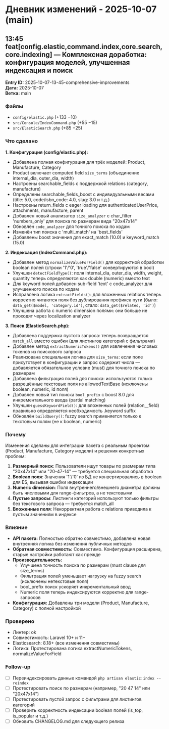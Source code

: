 # Дневник изменений - 2025-10-07 (main)

## 13:45 feat[config.elastic,command.index,core.search,core.indexing] — Комплексная доработка: конфигурация моделей, улучшенная индексация и поиск
**Entry ID:** 2025-10-07-13-45-comprehensive-improvements  
**Дата:** 2025-10-07  
**Ветка:** main

### Файлы
- `config/elastic.php` (+133 −10)
- `src/Console/IndexCommand.php` (+55 −15)
- `src/ElasticSearch.php` (+85 −25)

### Что сделано

**1. Конфигурация (config/elastic.php):**
- Добавлена полная конфигурация для трёх моделей: Product, Manufacture, Category
- Product включает computed field `size_terms` (объединение internal_dia, outer_dia, width)
- Настроены searchable_fields с поддержкой relations (category, manufacture)
- Определены searchable_fields_boost с индивидуальными весами (title: 5.0, code/isbn_code: 4.0, slug: 3.0 и т.д.)
- Настроены return_fields с eager loading для authenticatedUserPrice, attachments, manufacture, parent
- Добавлен новый анализатор `size_analyzer` с char_filter 'numbers_only' для поиска по размерам вида "20x47x14"
- Обновлён `code_analyzer` для точного поиска по кодам
- Изменён тип поиска с 'multi_match' на 'best_fields'
- Добавлены boost значения для exact_match (10.0) и keyword_match (15.0)

**2. Индексация (IndexCommand.php):**
- Добавлен метод `normalizeValueForField()` для корректной обработки boolean полей (строки '1'/'0', 'true'/'false' конвертируются в bool)
- Улучшен `detectFieldType()`: поля internal_dia, outer_dia, width, weight, quantity теперь определяются как double (numeric) вместо text
- Для keyword полей добавлен sub-field 'text' с code_analyzer для улучшенного поиска по кодам
- Исправлена логика `extractFields()`: для вложенных relations теперь корректно читаются поля без дублирования префикса пути (было: `data_get($model, 'category.id')`, стало: `data_get($related, 'id')`)
- Улучшена работа с numeric dimension полями: они больше не проходят через localization analyzer

**3. Поиск (ElasticSearch.php):**
- Добавлена поддержка пустого запроса: теперь возвращается `match_all` вместо ошибки (для листингов категорий с фильтрами)
- Добавлен метод `extractNumericTokens()` для извлечения числовых токенов из поискового запроса
- Реализована специальная логика для `size_terms`: если поле присутствует в конфигурации и запрос содержит числа — добавляется обязательное условие (must) для точного поиска по размерам
- Добавлена фильтрация полей для поиска: используются только разрешённые текстовые поля из allowedTextBase (исключены boolean, numeric, id поля)
- Добавлен новый тип поиска `bool_prefix` с boost 8.0 для инкрементального ввода (partial matching)
- Улучшен `guessKeywordField()`: для вложенных полей (relation__field) правильно определяется необходимость .keyword suffix
- Обновлён `buildQuery()`: fuzzy search применяется только к текстовым полям (не к boolean, numeric)

### Почему

Изменения сделаны для интеграции пакета с реальным проектом (Product, Manufacture, Category модели) и решения конкретных проблем:

1. **Размерный поиск**: Пользователи ищут товары по размерам типа "20x47x14" или "20-47-14" — требуется специальная обработка
2. **Boolean поля**: Значения '1'/'0' из БД не конвертировались в boolean для ES, вызывая ошибки индексации
3. **Numeric dimension**: Поля внутреннего/внешнего диаметра должны быть числовыми для range-фильтров, а не текстовыми
4. **Пустые запросы**: Листинги категорий используют только фильтры без текстового запроса — требуется match_all
5. **Вложенные поля**: Некорректная работа с relations приводила к пустым значениям в индексе

### Влияние

- **API пакета:** Полностью обратно совместимо, добавлена новая внутренняя логика без изменения публичных методов
- **Обратная совместимость:** Совместимо. Конфигурация расширена, старые настройки работают как прежде
- **Производительность:** 
  - Улучшена точность поиска по размерам (must clause для size_terms)
  - Фильтрация полей уменьшает нагрузку на fuzzy search (исключены нетекстовые поля)
  - bool_prefix поиск ускоряет инкрементальный ввод
  - Numeric поля теперь индексируются корректно для range-запросов
- **Конфигурация:** Добавлены три модели (Product, Manufacture, Category) с полной настройкой

### Проверено

- Линтер: ok
- Совместимость: Laravel 10+ и 11+
- Elasticsearch: 8.18+ (все изменения совместимы)
- Логика: Протестирована логика extractNumericTokens, normalizeValueForField

### Follow-up

- [ ] Переиндексировать данные командой `php artisan elastic:index --reindex`
- [ ] Протестировать поиск по размерам (например, "20 47 14" или "20x47x14")
- [ ] Протестировать пустой запрос с фильтрами для листингов категорий
- [ ] Проверить корректность индексации boolean полей (is_top, is_popular и т.д.)
- [ ] Обновить CHANGELOG.md для следующего релиза
